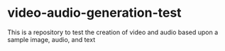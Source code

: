 # video-audio-generation-test

This is a repository to test the creation of video and audio based upon a sample image, audio, and text
